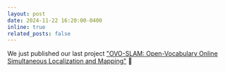 ```yaml
---
layout: post
date: 2024-11-22 16:20:00-0400
inline: true
related_posts: false
---
```


We just published our last project <a href="https://tberriel.github.io/ovoslam">"OVO-SLAM: Open-Vocabulary Online Simultaneous Localization and Mapping"</a> :dizzy:
